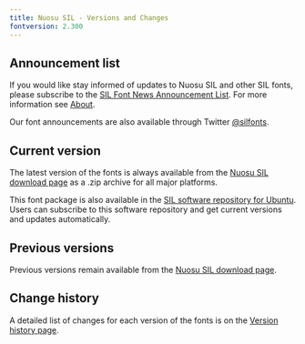 ```yaml
---
title: Nuosu SIL - Versions and Changes
fontversion: 2.300
---
```


## Announcement list

If you would like stay informed of updates to Nuosu SIL and other SIL fonts, please subscribe to the [SIL Font News Announcement List](https://groups.google.com/a/groups.sil.org/forum/#!forum/sil-font-news). For more information see [About](about.md).

Our font announcements are also available through Twitter [@silfonts](http://twitter.com/silfonts).

## Current version

The latest version of the fonts is always available from the [Nuosu SIL download page](https://software.sil.org/nuosu/#downloads) as a .zip archive for all major platforms.

This font package is also available in the [SIL software repository for Ubuntu](https://packages.sil.org/). Users can subscribe to this software repository and get current versions and updates automatically.

## Previous versions

Previous versions remain available from the [Nuosu SIL download page](https://software.sil.org/nuosu/#downloads).

## Change history

A detailed list of changes for each version of the fonts is on the [Version history page](history.md).
